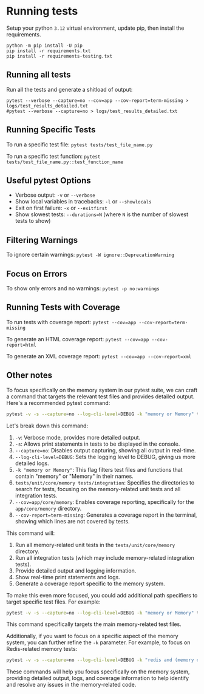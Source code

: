 # Running tests

Setup your python `3.12` virtual environment, update pip, then install the requirements.

   ```
   python -m pip install -U pip
   pip install -r requirements.txt
   pip install -r requirements-testing.txt
   ```

## Running all tests

Run all the tests and generate a shitload of output:

   ```
   pytest --verbose --capture=no --cov=app --cov-report=term-missing > logs/test_results_detailed.txt
   #pytest --verbose --capture=no > logs/test_results_detailed.txt
   ```

## Running Specific Tests

To run a specific test file:
`pytest tests/test_file_name.py`

To run a specific test function:
`pytest tests/test_file_name.py::test_function_name`

## Useful pytest Options

- Verbose output: `-v` or `--verbose`
- Show local variables in tracebacks: `-l` or `--showlocals`
- Exit on first failure: `-x` or `--exitfirst`
- Show slowest tests: `--durations=N` (where `N` is the number of slowest tests to show)

## Filtering Warnings

To ignore certain warnings:
`pytest -W ignore::DeprecationWarning`

## Focus on Errors

To show only errors and no warnings:
`pytest -p no:warnings`

## Running Tests with Coverage

To run tests with coverage report:
`pytest --cov=app --cov-report=term-missing`

To generate an HTML coverage report:
`pytest --cov=app --cov-report=html`

To generate an XML coverage report:
`pytest --cov=app --cov-report=xml`

## Other notes

To focus specifically on the memory system in our pytest suite, we can craft a command that targets the relevant test files and provides detailed output. Here's a recommended pytest command:

```bash
pytest -v -s --capture=no --log-cli-level=DEBUG -k "memory or Memory" tests/unit/core/memory tests/integration --cov=app/core/memory --cov-report=term-missing
```

Let's break down this command:



1. `-v`: Verbose mode, provides more detailed output.
2. `-s`: Allows print statements in tests to be displayed in the console.
3. `--capture=no`: Disables output capturing, showing all output in real-time.
4. `--log-cli-level=DEBUG`: Sets the logging level to DEBUG, giving us more detailed logs.
5. `-k "memory or Memory"`: This flag filters test files and functions that contain "memory" or "Memory" in their names.
6. `tests/unit/core/memory tests/integration`: Specifies the directories to search for tests, focusing on the memory-related unit tests and all integration tests.
7. `--cov=app/core/memory`: Enables coverage reporting, specifically for the `app/core/memory` directory.
8. `--cov-report=term-missing`: Generates a coverage report in the terminal, showing which lines are not covered by tests.

This command will:

1. Run all memory-related unit tests in the `tests/unit/core/memory` directory.
2. Run all integration tests (which may include memory-related integration tests).
3. Provide detailed output and logging information.
4. Show real-time print statements and logs.
5. Generate a coverage report specific to the memory system.

To make this even more focused, you could add additional path specifiers to target specific test files. For example:

```bash
pytest -v -s --capture=no --log-cli-level=DEBUG -k "memory or Memory" tests/unit/core/memory/test_redis_memory.py tests/unit/core/memory/test_vector_memory.py tests/unit/core/memory/test_memory_system.py tests/integration/test_redis_memory_integration.py --cov=app/core/memory --cov-report=term-missing
```

This command specifically targets the main memory-related test files.

Additionally, if you want to focus on a specific aspect of the memory system, you can further refine the `-k` parameter. For example, to focus on Redis-related memory tests:

```bash
pytest -v -s --capture=no --log-cli-level=DEBUG -k "redis and (memory or Memory)" tests/unit/core/memory tests/integration --cov=app/core/memory --cov-report=term-missing
```

These commands will help you focus specifically on the memory system, providing detailed output, logs, and coverage information to help identify and resolve any issues in the memory-related code.